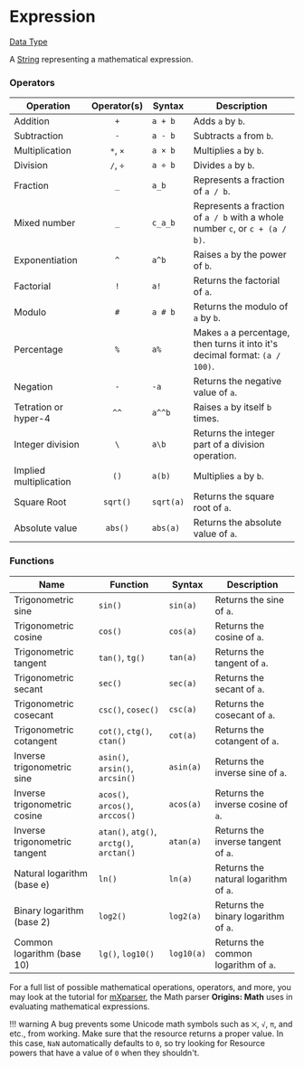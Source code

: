 # Expression

[Data Type](../types/data_types.md)

A [String](https://origins.readthedocs.io/en/latest/types/data_types/string/) representing a mathematical expression.

### Operators
| Operation      			| Operator(s) 	| Syntax        | Description   
|---------------------------|:-------------:|---------------|---------------
| Addition       			| `+`			| `a + b`		| Adds `a` by `b`.  
| Subtraction    			| `-`			| `a - b`		| Subtracts `a` from `b`. 
| Multiplication 			| `*`, `×`		| `a × b`		| Multiplies `a` by `b`.
| Division       			| `/`, `÷`		| `a ÷ b`		| Divides `a` by `b`.
| Fraction       			| `_`			| `a_b`			| Represents a fraction of `a / b`.
| Mixed number     			| `_`			| `c_a_b`		| Represents a fraction of `a / b` with a whole number `c`, or `c + (a / b)`.
| Exponentiation		    | `^`    		| `a^b`			| Raises `a` by the power of `b`.
| Factorial				    | `!`    		| `a!`			| Returns the factorial of `a`.
| Modulo				    | `#`    		| `a # b`		| Returns the modulo of `a` by `b`.
| Percentage			    | `%`    		| `a%`			| Makes `a` a percentage, then turns it into it's decimal format: `(a / 100)`.
| Negation				    | `-`    		| `-a`			| Returns the negative value of `a`.
| Tetration	or hyper-4	    | `^^`    		| `a^^b`		| Raises `a` by itself `b` times.
| Integer division		    | `\`    		| `a\b`			| Returns the integer part of a division operation.
| Implied multiplication    | `()`    		| `a(b)`		| Multiplies `a` by `b`.
| Square Root			    | `sqrt()` 		| `sqrt(a)`		| Returns the square root of `a`.
| Absolute value            | `abs()`       | `abs(a)`      | Returns the absolute value of `a`.

### Functions
| Name		      					| Function	 								| Syntax        | Description   
|-----------------------------------|-------------------------------------------|---------------|---------------
| Trigonometric sine				| `sin()`									| `sin(a)`		| Returns the sine of `a`.
| Trigonometric cosine				| `cos()`									| `cos(a)`		| Returns the cosine of `a`.
| Trigonometric tangent				| `tan()`, `tg()`							| `tan(a)`		| Returns the tangent of `a`.
| Trigonometric secant				| `sec()`									| `sec(a)`		| Returns the secant of `a`.
| Trigonometric cosecant			| `csc()`, `cosec()`						| `csc(a)`		| Returns the cosecant of `a`.
| Trigonometric cotangent			| `cot()`, `ctg()`, `ctan()`				| `cot(a)`		| Returns the cotangent of `a`.
| Inverse trigonometric sine		| `asin()`, `arsin()`, `arcsin()`			| `asin(a)`		| Returns the inverse sine of `a`.
| Inverse trigonometric cosine		| `acos()`, `arcos()`, `arccos()`			| `acos(a)`		| Returns the inverse cosine of `a`.
| Inverse trigonometric tangent		| `atan()`, `atg()`, `arctg()`, `arctan()`	| `atan(a)`		| Returns the inverse tangent of `a`.
| Natural logarithm (base e)		| `ln()`									| `ln(a)`		| Returns the natural logarithm of `a`.
| Binary logarithm (base 2)			| `log2()`									| `log2(a)`		| Returns the binary logarithm of `a`.
| Common logarithm (base 10)		| `lg()`, `log10()`							| `log10(a)`	| Returns the common logarithm of `a`.


For a full list of possible mathematical operations, operators, and more, you may look at the tutorial for [mXparser](https://mathparser.org/mxparser-tutorial/), the Math parser **Origins: Math** uses in evaluating mathematical expressions.

!!! warning
	A bug prevents some Unicode math symbols such as `⨉`, `√`, `π`, and etc., from working. Make sure that the resource returns a proper value. In this case, `NaN` automatically defaults to `0`, so try looking for Resource powers that have a value of `0` when they shouldn't. 